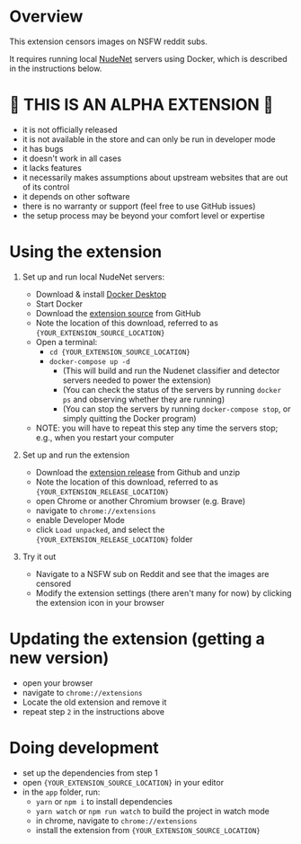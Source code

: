 # Overview
This extension censors images on NSFW reddit subs.

It requires running local [NudeNet](https://github.com/notAI-tech/NudeNet) servers using Docker, which is described in the instructions below.

# 🚨 THIS IS AN ALPHA EXTENSION 🚨
- it is not officially released
- it is not available in the store and can only be run in developer mode
- it has bugs
- it doesn't work in all cases
- it lacks features
- it necessarily makes assumptions about upstream websites that are out of its control
- it depends on other software
- there is no warranty or support (feel free to use GitHub issues)
- the setup process may be beyond your comfort level or expertise

# Using the extension
1. Set up and run local NudeNet servers:
    - Download & install [Docker Desktop](https://www.docker.com/products/docker-desktop)
    - Start Docker
    - Download the [extension source](https://github.com/ousideti/reddit-nsfw-censor-extension/archive/refs/heads/master.zip) from GitHub
    - Note the location of this download, referred to as `{YOUR_EXTENSION_SOURCE_LOCATION}`
    - Open a terminal:
        - `cd {YOUR_EXTENSION_SOURCE_LOCATION}`
        - `docker-compose up -d`
            - (This will build and run the Nudenet classifier and detector servers needed to power the extension)
            - (You can check the status of the servers by running `docker ps` and observing whether they are running)
            - (You can stop the servers by running `docker-compose stop`, or simply quitting the Docker program)
    - NOTE: you will have to repeat this step any time the servers stop; e.g., when you restart your computer

2. Set up and run the extension
    - Download the [extension release](https://github.com/ousideti/reddit-nsfw-censor-extension/archive/refs/tags/0.0.0.1.zip) from Github and unzip
    - Note the location of this download, referred to as `{YOUR_EXTENSION_RELEASE_LOCATION}`
    - open Chrome or another Chromium browser (e.g. Brave)
    - navigate to `chrome://extensions`
    - enable Developer Mode
    - click `Load unpacked`, and select the `{YOUR_EXTENSION_RELEASE_LOCATION}` folder

3. Try it out
    - Navigate to a NSFW sub on Reddit and see that the images are censored
    - Modify the extension settings (there aren't many for now) by clicking the extension icon in your browser

# Updating the extension (getting a new version)    
  - open your browser
  - navigate to `chrome://extensions`
  - Locate the old extension and remove it
  - repeat step `2` in the instructions above

# Doing development
  - set up the dependencies from step 1
  - open `{YOUR_EXTENSION_SOURCE_LOCATION}` in your editor
  - in the `app` folder, run:
    - `yarn` or `npm i` to install dependencies
    - `yarn watch` or `npm run watch` to build the project in watch mode
    - in chrome, navigate to `chrome://extensions`
    - install the extension from `{YOUR_EXTENSION_SOURCE_LOCATION}`
